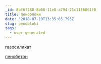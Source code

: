 ```yaml
---
_id: 8bf6f280-8b58-11e8-a794-21c11f6061f0
title: пеноблоки
date: '2018-07-19T13:35:05.795Z'
slug: penobloki
tags:
  - user-generated
---
```

газосиликат 
 
<a href=http://penobeton-pskov.portalsnab.ru>пенобетон</a>

